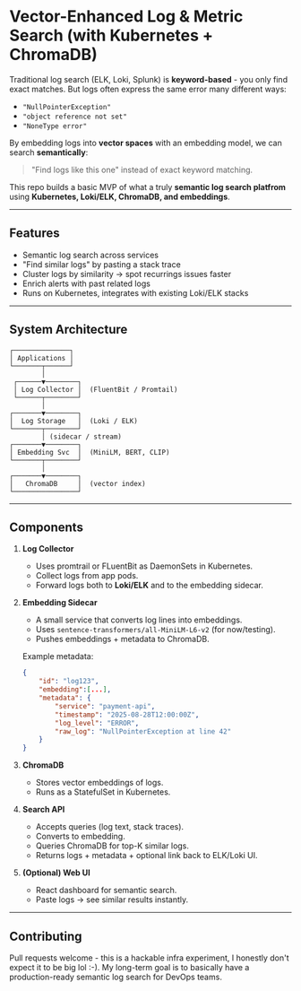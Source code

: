 # Vector-Enhanced Log & Metric Search (with Kubernetes + ChromaDB)

Traditional log search (ELK, Loki, Splunk) is **keyword-based** - you only find exact matches. But logs often express the same error many different ways:

- `"NullPointerException"`
- `"object reference not set"`
- `"NoneType error"`

By embedding logs into **vector spaces** with an embedding model, we can search **semantically**:
> "Find logs like this one" instead of exact keyword matching.

This repo builds a basic MVP of what a truly **semantic log search platfrom** using **Kubernetes, Loki/ELK, ChromaDB, and embeddings**.

---

## Features

- Semantic log search across services
- "Find similar logs" by pasting a stack trace
- Cluster logs by similarity -> spot recurrings issues faster
- Enrich alerts with past related logs
- Runs on Kubernetes, integrates with existing Loki/ELK stacks

---

## System Architecture

```
┌──────────────┐
│ Applications │
└───────┬──────┘
        │
 ┌──────▼────────┐
 │ Log Collector │  (FluentBit / Promtail)
 └──────┬────────┘
        │
┌───────▼────────┐
│  Log Storage   │  (Loki / ELK)
└───────┬────────┘
        │ (sidecar / stream)
┌───────▼────────┐
│ Embedding Svc  │  (MiniLM, BERT, CLIP)
└───────┬────────┘
        │
┌───────▼────────┐
│   ChromaDB     │  (vector index)
└────────────────┘

```

---

## Components

1. **Log Collector**
    - Uses promtrail or FLuentBit as DaemonSets in Kubernetes.
    - Collect logs from app pods.
    - Forward logs both to **Loki/ELK** and to the embedding sidecar.

2. **Embedding Sidecar**
    - A small service that converts log lines into embeddings.
    - Uses `sentence-transformers/all-MiniLM-L6-v2` (for now/testing).
    - Pushes embeddings + metadata to ChromaDB.

    Example metadata:
    ```json
    {
        "id": "log123",
        "embedding":[...],
        "metadata": {
            "service": "payment-api",
            "timestamp": "2025-08-28T12:00:00Z",
            "log_level": "ERROR",
            "raw_log": "NullPointerException at line 42"
        }
    }

3. **ChromaDB**
    - Stores vector embeddings of logs.
    - Runs as a StatefulSet in Kubernetes.

4. **Search API**
    - Accepts queries (log text, stack traces).
    - Converts to embedding.
    - Queries ChromaDB for top-K similar logs.
    - Returns logs + metadata + optional link back to ELK/Loki UI.

5. **(Optional) Web UI**
    - React dashboard for semantic search.
    - Paste logs -> see similar results instantly.

---

## Contributing

Pull requests welcome - this is a hackable infra experiment, I honestly don't expect it to be big lol :-). My long-term goal is to basically have a production-ready semantic log search for DevOps teams.
